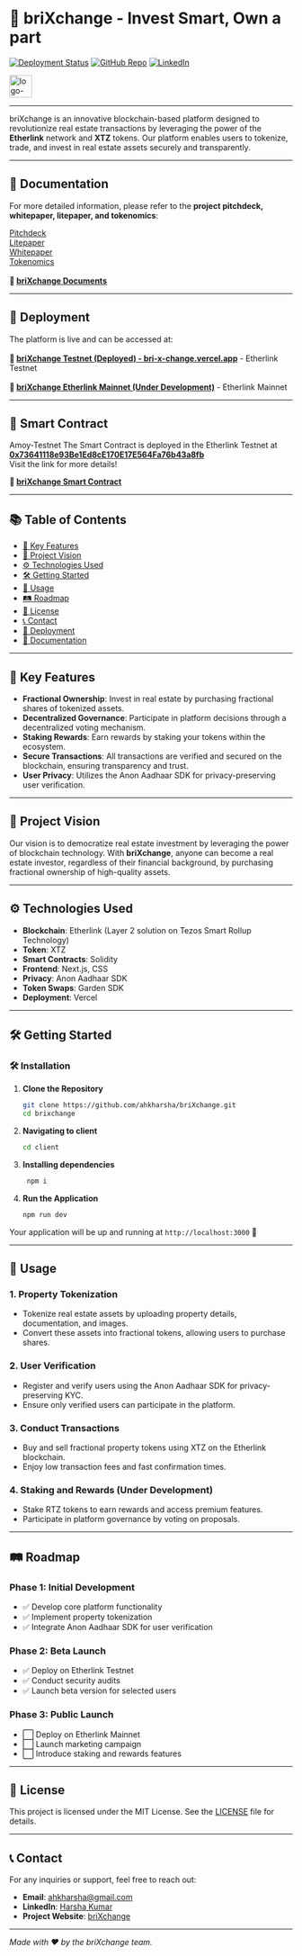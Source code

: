 # 🏢 **briXchange** - Invest Smart, Own a part

[![Deployment Status](https://img.shields.io/badge/Deployment-Live-brightgreen)](https://bri-x-change.vercel.app/)
[![GitHub Repo](https://img.shields.io/badge/GitHub-Repository-blue)](https://github.com/ahkharsha/briXchange)
[![LinkedIn](https://img.shields.io/badge/Connect-LinkedIn-blue)](https://www.linkedin.com/in/harsha-kumar-a-271a76203/)

<img src="https://github.com/user-attachments/assets/1c74e33d-9a29-4314-8abe-df38c1c63f10" alt="logo-white" width="40"/>

---

briXchange is an innovative blockchain-based platform designed to revolutionize real estate transactions by leveraging the power of the **Etherlink** network and **XTZ** tokens. Our platform enables users to tokenize, trade, and invest in real estate assets securely and transparently.

---

## 📄 **Documentation**

For more detailed information, please refer to the **project pitchdeck, whitepaper, litepaper, and tokenomics**:  

[Pitchdeck](https://drive.google.com/file/d/1VAQUSuuKqMMK01jwv3jUKEWC0qsEUKNR/view?usp=sharing)<br>
[Litepaper](https://drive.google.com/file/d/1jot9hNDuA4BOZP5vDMAyHtguYRD2SKiP/view?usp=sharing)<br>
[Whitepaper](https://drive.google.com/file/d/1BlmG-d0tA036IITjoOs-APx66B-S2gcg/view?usp=sharing)<br>
[Tokenomics](https://drive.google.com/file/d/1CbxFrisIgHQvRJ9mShibUv6lDQfg_90c/view?usp=sharing)<br>
<br>
**📄 [briXchange Documents](https://drive.google.com/drive/folders/1yjy5MCUNjCpX58mM0tuD94YpDKY7AYUJ?usp=sharing)**

---

## 🚀 **Deployment**

The platform is live and can be accessed at:  
<br>**🔗 [briXchange Testnet (Deployed) - bri-x-change.vercel.app](https://bri-x-change.vercel.app/)** - Etherlink Testnet
<br>
<br>
**🔗 [briXchange Etherlink Mainnet (Under Development)](https://brixchange-etherlink-mainnet.vercel.app/)** - Etherlink Mainnet

---

## 📜 **Smart Contract**

Amoy-Testnet
The Smart Contract is deployed in the Etherlink Testnet at **[0x73641118e93Be1Ed8cE170E17E564Fa76b43a8fb](https://testnet.explorer.etherlink.com/address/0x73641118e93Be1Ed8cE170E17E564Fa76b43a8fb)**<br>
Visit the link for more details!

**🔗 [briXchange Smart Contract](https://testnet.explorer.etherlink.com/address/0x73641118e93Be1Ed8cE170E17E564Fa76b43a8fb)**

---

## 📚 **Table of Contents**

- [🌟 Key Features](#-key-features)
- [🎯 Project Vision](#-project-vision)
- [⚙️ Technologies Used](#️-technologies-used)
- [🛠 Getting Started](#-getting-started)
- [📖 Usage](#-usage)
- [🛤 Roadmap](#-roadmap)
- [📜 License](#-license)
- [📞 Contact](#-contact)
- [🚀 Deployment](#-deployment)
- [📄 Documentation](#-documentation)

---

## 🌟 **Key Features**

- **Fractional Ownership**: Invest in real estate by purchasing fractional shares of tokenized assets.
- **Decentralized Governance**: Participate in platform decisions through a decentralized voting mechanism.
- **Staking Rewards**: Earn rewards by staking your tokens within the ecosystem.
- **Secure Transactions**: All transactions are verified and secured on the blockchain, ensuring transparency and trust.
- **User Privacy**: Utilizes the Anon Aadhaar SDK for privacy-preserving user verification.

---

## 🎯 **Project Vision**

Our vision is to democratize real estate investment by leveraging the power of blockchain technology. With **briXchange**, anyone can become a real estate investor, regardless of their financial background, by purchasing fractional ownership of high-quality assets.

---

## ⚙️ **Technologies Used**

- **Blockchain**: Etherlink (Layer 2 solution on Tezos Smart Rollup Technology)
- **Token**: XTZ
- **Smart Contracts**: Solidity
- **Frontend**: Next.js, CSS
- **Privacy**: Anon Aadhaar SDK
- **Token Swaps**: Garden SDK
- **Deployment**: Vercel

---

## 🛠 **Getting Started**

### 🛠️ **Installation**

1. **Clone the Repository**
    ```bash
    git clone https://github.com/ahkharsha/briXchange.git
    cd brixchange
    ```

2. **Navigating to client**
    ```bash
    cd client
    ```

3. **Installing dependencies**
   ```bash
    npm i
    ```

4. **Run the Application**
    ```bash
    npm run dev
    ```

Your application will be up and running at `http://localhost:3000` 🚀

---

## 📖 **Usage**

### **1. Property Tokenization**

- Tokenize real estate assets by uploading property details, documentation, and images.
- Convert these assets into fractional tokens, allowing users to purchase shares.

### **2. User Verification**

- Register and verify users using the Anon Aadhaar SDK for privacy-preserving KYC.
- Ensure only verified users can participate in the platform.

### **3. Conduct Transactions**

- Buy and sell fractional property tokens using XTZ on the Etherlink blockchain.
- Enjoy low transaction fees and fast confirmation times.

### **4. Staking and Rewards (Under Development)**

- Stake RTZ tokens to earn rewards and access premium features.
- Participate in platform governance by voting on proposals.

---

## 🛤 **Roadmap**

### **Phase 1: Initial Development**

- ✅ Develop core platform functionality
- ✅ Implement property tokenization
- ✅ Integrate Anon Aadhaar SDK for user verification

### **Phase 2: Beta Launch**

- ✅ Deploy on Etherlink Testnet
- ✅ Conduct security audits
- ✅ Launch beta version for selected users

### **Phase 3: Public Launch**

- ⬜ Deploy on Etherlink Mainnet
- ⬜ Launch marketing campaign
- ⬜ Introduce staking and rewards features

---

## 📜 **License**

This project is licensed under the MIT License. See the [LICENSE](https://github.com/ahkharsha/briXchange/blob/main/LICENSE) file for details.

---

## 📞 **Contact**

For any inquiries or support, feel free to reach out:

- **Email**: [ahkharsha@gmail.com](mailto:ahkharsha@gmail.com)
- **LinkedIn**: [Harsha Kumar](https://www.linkedin.com/in/harsha-kumar-a-271a76203/)
- **Project Website**: [briXchange](https://bri-x-change.vercel.app/)

---


*Made with ❤️ by the briXchange team.*
